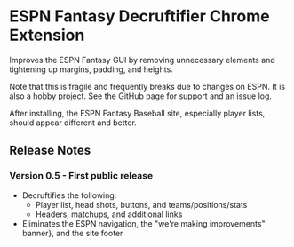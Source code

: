 # ESPN Fantasy Decruftifier Chrome Extension

Improves the ESPN Fantasy GUI by removing unnecessary elements and tightening up margins, padding, and heights.

Note that this is fragile and frequently breaks due to changes on ESPN.  It is also a hobby project.  See the GitHub page for support and an issue log.

After installing, the ESPN Fantasy Baseball site, especially player lists, should appear different and better.

## Release Notes

### Version 0.5 - First public release
  - Decruftifies the following:
    - Player list, head shots, buttons, and teams/positions/stats
	- Headers, matchups, and additional links
  - Eliminates the ESPN navigation, the "we're making improvements" banner}, and the site footer

